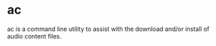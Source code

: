 # ac

ac is a command line utility to assist with the download and/or install of audio content files.
